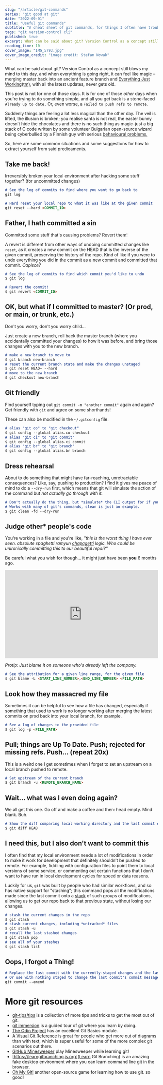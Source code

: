 ```yaml
---
slug: "/article/git-commands"
series: "git good at git"
date: "2022-09-01"
title: "Useful git commands"
subtitle: "A cheat sheet of git commands, for things I often have trouble with"
tags: "git version-control cli"
published: true
excerpt: What can be said about git? Version Control as a concept still blows my mind to this day, and when everything is going right, it can feel like magic.
reading_time: 10
cover_image: "IMG_5793.jpg"
cover_image_credit: "image credit: Stefan Nowak"
---
```



What can be said about git? Version Control as a concept still blows my mind to this day, and when everything is going right, it can feel like magic – merging master back into an ancient feature branch and [Everything Just Working(tm)](https://www.youtube.com/watch?v=nVqcxarP9J4), with all the latest updates, never gets old.

This post is not for one of those days. It is for one of those *other* days when you're trying to do something simple, and all you get back is a stone-faced `Already up to date.` Or, even worse, a `Failed to push refs to remote`.

Suddenly things are feeling a lot less magical than the other day. The veil is lifted, the illusion is broken; you realise santa is not real, the easter bunny doesn't hide the chocolates and there is no such thing as magic–just a big stack of C code written by some volunteer Bulgarian open-source wizard being cyberbullied by a Finnish guy with serious [behavioural problems.](https://www.newyorker.com/science/elements/after-years-of-abusive-e-mails-the-creator-of-linux-steps-aside)

So, here are some common situations and some suggestions for how to extract yourself from said predicaments.


## Take me back!

Irreversibly broken your local environment after hacking some stuff together? (for uncommitted changes)

```markdown
# See the log of commits to find where you want to go back to
git log

# Hard reset your local repo to what it was like at the given commit
git reset --hard <COMMIT_ID>
```


## Father, I hath committed a sin

Committed some stuff that's causing problems? Revert them!

A revert is different from other ways of undoing committed changes like `reset`, as it creates a new commit on the HEAD that is the inverse of the given commit, preserving the history of the repo. Kind of like if you were to undo everything you did in the commit as a new commit and committed that commit. *Capisce?*

```markdown
# See the log of commits to find which commit you'd like to undo
$ git log

# Revert the commit!
$ git revert <COMMIT_ID>
```


## OK, but what if I committed to master? (Or prod, or main, or trunk, etc.)

Don't you worry, don't you worry child...

Just create a new branch, roll back the master branch (where you accidentally committed your changes) to how it was before, and bring those changes with you to the new branch.

```markdown
# make a new branch to move to
$ git branch new-branch
# reset the current branch state and make the changes unstaged
$ git reset HEAD~ --hard
# move to the new branch
$ git checkout new-branch
```


## Git friendly

Find yourself typing out `git commit -m "another commit"` again and again? Get friendly with `git` and agree on some shorthands!

These can also be modified in the `~/.gitconfig` file.

```markdown
# alias "git co" to "git checkout"
$ git config --global alias.co checkout
# alias "git ci" to "git commit"
$ git config --global alias.ci commit
# alias "git br" to "git branch"
$ git config --global alias.br branch
```


## Dress rehearsal

About to do something that might have far-reaching, unretractable consequences? Like, say, pushing to production? I find it gives me peace of mind to do a `--dry-run` first, which means that git will simulate the action of the command but *not actually go through with it.*

```markdown
# Don't actually do the thing, but *simulate* the CLI output for if you did.
# Works with many of git's commands, clean is just an example.
$ git clean -fd --dry-run
```


## Judge other* people's code

You're working in a file and you're like, *"this is the worst thing I have ever seen. absolute spaghetti ramyun [chapagetti](https://en.wikipedia.org/wiki/Chapagetti) logic. Who could be unironically committing this to our beautiful repo!?"*

Be careful what you wish for though... it might just have been **you** 6 months ago.

<iframe allow="fullscreen" frameBorder="0" height="290" src="https://giphy.com/embed/zRwA2JgARLVYgWtfgY/video" width="100%"></iframe>

*Protip: Just blame it on someone who's already left the company.*

```markdown
# See the attribution for a given line range, for the given file
$ git blame -L <START_LINE_NUMBER>,<END_LINE_NUMBER> <FILE_PATH>
```


## Look how they massacred my file

Sometimes it can be helpful to see how a file has changed, especially if something that used to work is no longer working after merging the latest commits on prod back into your local branch, for example.


```markdown
# See a log of changes to the provided file
$ git log -p <FILE_PATH>
```


## Pull; things are Up To Date. Push; rejected for missing refs. Push... (repeat 20x)

This is a weird one I get sometimes when I forget to set an upstream on a local branch pushed to remote.

```markdown
# Set upstream of the current branch
$ git branch -u <REMOTE_BRANCH_NAME>
```


## Wait... what was I even doing again?

We all get this one. Go off and make a coffee and then: head empty. Mind blank. Buh.

```markdown
# Show the diff comparing local working directory and the last commit on the current branch
$ git diff HEAD
```


## I need this, but I also don't want to commit this

I often find that my local environment needs a lot of modifications in order to make it work for development that definitely shouldn't be pushed to remote. For example, fiddling with configuration files to point them to local versions of some service, or commenting out certain functions that I don't want to have run in local development cycles for speed or data reasons.

Luckily for us, `git` was built by people who had similar workflows, and so has native support for "stashing"; this command pops all the modifications made since the last commit onto a [stack](https://en.wikipedia.org/wiki/Stack_(abstract_data_type)) of such groups of modifications, allowing us to get our repo back to that previous state, without losing our changes.

```markdown
# stash the current changes in the repo
$ git stash
# stash current changes, including *untracked* files
$ git stash -u
# recall the last stashed changes
$ git stash pop
# see all of your stashes
$ git stash list
```


## Oops, I forgot a Thing!

```markdown
# Replace the last commit with the currently-staged changes and the last commit together in one commit.
# Or use with nothing staged to change the last commit's commit message.
git commit --amend
```

# More git resources
- [git-tips/tips](https://github.com/git-tips/tips) is a collection of more tips and tricks to get the most out of git.
- [git immersion](https://gitimmersion.com) is a guided tour of git where you learn by doing.
- [The Odin Project](https://www.theodinproject.com/lessons/foundations-git-basics) has an excellent Git Basics module.
- [A Visual Git Reference](http://marklodato.github.io/visual-git-guide/index-en.html) is great for people who get more out of diagrams than with text, which is super useful for some of the more complex git scenarios out there.
- [GitHub Minesweeper](https://profy.dev/project/github-minesweeper) play Minesweeper while learning git!
- [https://learngitbranching.js.org](Learn Git Branching) is an amazing fake desktop environment where you can learn command line git in the browser.
- [Oh My Git!](https://ohmygit.org) another open-source game for learning how to use git. so good!